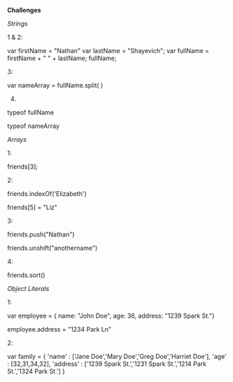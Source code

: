 <!-- Beginning day 2 homework -->

**Challenges**

*Strings*

1 & 2:

var firstName = "Nathan"
var lastName = "Shayevich";
var fullName = firstName + " " + lastName;
fullName; <!-- prints "Nathan Shayevich" -->

3:

var nameArray = fullName.split( )
<!-- outputs: ["Nathan Shayevich"] -->

4.

typeof fullName
<!-- outputs: "string" -->
typeof nameArray
<!-- outputs: "object" -->

*Arrays*

1:

friends[3];
<!-- outputs Emma; because Arrays index beginning w/0, so 4th name is index (aka position) 3 -->

2:

friends.indexOf('Elizabeth')
<!-- to get index position, in this case 5 since it's the 6th name in the array -->
friends[5] = "Liz"
<!-- changes "Elizabeth" to "Liz" -->

3:

friends.push("Nathan")
<!-- adds "Nathan" to the end of the array-->
friends.unshift("anothername")
<!-- adds the name "anothername" to the beginning of the array -->

4:

friends.sort()
<!-- almost worked. All the names except for "anothername" were sorted alphabetically, don't know if that's because capital letters have lower bit 'values' or higher priorities (???) than lowercase letters. Ran secondary test with new name of "Joe" and that **did** alphabetize correctly along with the rest of the other names (splice or pop out "anothername", and push in replacement) -->

*Object Literals*

1:

var employee = { name: "John Doe", age: 36, address: "1239 Spark St."}
<!-- voilà! -->
employee.address = "1234 Park Ln"
<!-- updates address field to new address -->

2:

var family = {
	'name' : ['Jane Doe','Mary Doe','Greg Doe','Harriet Doe'],
	'age' : [32,31,34,32],
	'address' : ['1239 Spark St.','1231 Spark St.','1214 Park St.','1324 Park St.']
}